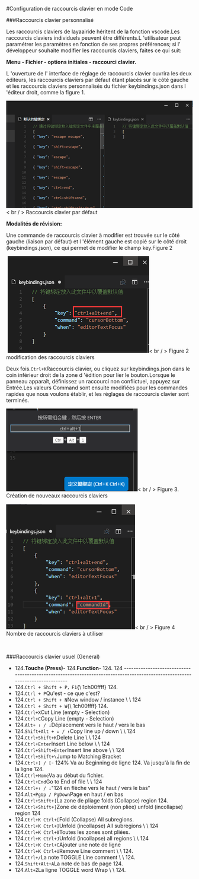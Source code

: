 #Configuration de raccourcis clavier en mode Code

###Raccourcis clavier personnalisé

Les raccourcis claviers de layaairide héritent de la fonction vscode.Les raccourcis claviers individuels peuvent être différents.L 'utilisateur peut paramétrer les paramètres en fonction de ses propres préférences; si l' développeur souhaite modifier les raccourcis claviers, faites ce qui suit:



**Menu - Fichier - options initiales - raccourci clavier.**

L 'ouverture de l' interface de réglage de raccourcis clavier ouvrira les deux éditeurs, les raccourcis claviers par défaut étant placés sur le côté gauche et les raccourcis claviers personnalisés du fichier keybindings.json dans l 'éditeur droit, comme la figure 1.

​![blob.png](img/1.png)< br / >
Raccourcis clavier par défaut

**Modalités de révision:**

Une commande de raccourcis clavier à modifier est trouvée sur le côté gauche (liaison par défaut) et l 'élément gauche est copié sur le côté droit (keybindings.json), ce qui permet de modifier le champ key.Figure 2



​        ![blob.png](img/2.png)< br / >
Figure 2 modification des raccourcis claviers

Deux fois.`Ctrl+K`Raccourcis clavier, ou cliquez sur keybindings.json dans le coin inférieur droit de la zone d 'édition pour lier le bouton.Lorsque le panneau apparaît, définissez un raccourci non conflictuel, appuyez sur Entrée.Les valeurs Command sont ensuite modifiées pour les commandes rapides que nous voulons établir, et les réglages de raccourcis clavier sont terminés.

​![blob.png](img/3.png)< br / >
Figure 3. Création de nouveaux raccourcis claviers

​![blob.png](img/4.png)< br / >
Figure 4 Nombre de raccourcis claviers à utiliser

​

###Raccourcis clavier usuel (General)

- 124.**Touche (Press)**- 124.**Function**- 124.
124 ----------------------------------------------------------------------------------------------------------------------------
- 124.`Ctrl + Shift + P，F1`{\ 1ch00ffff} 124.
- 124.`Ctrl + P`Qu'est - ce que c'est?
- 124.`Ctrl + Shift + N`New window / instance \ \ 124
- 124.`Ctrl + Shift + W`{\ 1ch00ffff} 124.
- 124.`Ctrl+X`Cut Line (empty - Selection)
- 124.`Ctrl+C`Copy Line (empty - Selection)
- 124.`Alt+ ↑ / ↓`Déplacement vers le haut / vers le bas
- 124.`Shift+Alt + ↓ / ↑`Copy line up / down \ \ 124
- 124.`Ctrl+Shift+K`Delete Line \ \ 124
- 124.`Ctrl+Enter`Insert Line below \ \ 124
- 124.`Ctrl+Shift+Enter`Insert line above \ \ 124
- 124.`Ctrl+Shift+\`Jump to Matching Bracket
- 124.`Ctrl+] / [`- 124%
Va au Beginning de ligne 124.
Va jusqu'à la fin de la ligne 124.
- 124.`Ctrl+Home`Va au début du fichier.
- 124.`Ctrl+End`Go to End of file \ \ 124
- 124.`Ctrl+↑ / ↓`"124 en flèche vers le haut / vers le bas"
- 124.`Alt+PgUp / PgDown`Page en haut / en bas
- 124.`Ctrl+Shift+[`La zone de pliage folds (Collapse) region 124.
- 124.`Ctrl+Shift+]`Zone de déploiement (non pliée) unfold (incollapse) region 124
- 124.`Ctrl+K Ctrl+[`Fold (Collapse) All subregions.
- 124.`Ctrl+K Ctrl+]`Unfold (incollapse) All subregions \ \ 124
- 124.`Ctrl+K Ctrl+0`Toutes les zones sont pliées.
- 124.`Ctrl+K Ctrl+J`Unfold (incollapse) all regions \ \ 124
- 124.`Ctrl+K Ctrl+C`Ajouter une note de ligne
- 124.`Ctrl+K Ctrl+U`Remove Line comment \ \ 124.
- 124.`Ctrl+/`La note TOGGLE Line comment \ \ 124.
- 124.`Shift+Alt+A`La note de bas de page 124.
- 124.`Alt+Z`La ligne TOGGLE word Wrap \ \ 124.